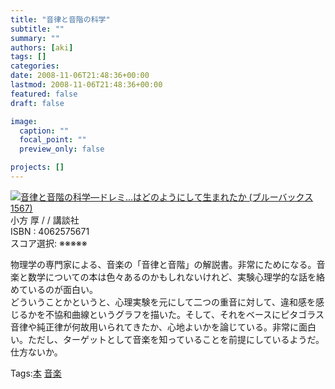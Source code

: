 ```yaml
---
title: "音律と音階の科学"
subtitle: ""
summary: ""
authors: [aki]
tags: []
categories: 
date: 2008-11-06T21:48:36+00:00
lastmod: 2008-11-06T21:48:36+00:00
featured: false
draft: false

image:
  caption: ""
  focal_point: ""
  preview_only: false

projects: []
---
```

![](http://ecx.images-amazon.com/images/I/512kZfo6lZL._SL160_.jpg)[音律と音階の科学―ドレミ…はどのようにして生まれたか (ブルーバックス 1567)](http://item.excite.co.jp/detail/ASIN_4062575671)  
小方 厚 / / 講談社  
ISBN : 4062575671  
スコア選択: ※※※※※  
  
物理学の専門家による、音楽の「音律と音階」の解説書。非常にためになる。音楽と数学についての本は色々あるのかもしれないけれど、実験心理学的な話を絡めているのが面白い。  
どういうことかというと、心理実験を元にして二つの重音に対して、違和感を感じるかを不協和曲線というグラフを描いた。そして、それをベースにピタゴラス音律や純正律が何故用いられてきたか、心地よいかを論じている。非常に面白い。ただし、ターゲットとして音楽を知っていることを前提にしているようだ。仕方ないか。

Tags:[本](http://mrk0369.exblog.jp/tags/%E6%9C%AC/) [音楽](http://mrk0369.exblog.jp/tags/%E9%9F%B3%E6%A5%BD/) 

